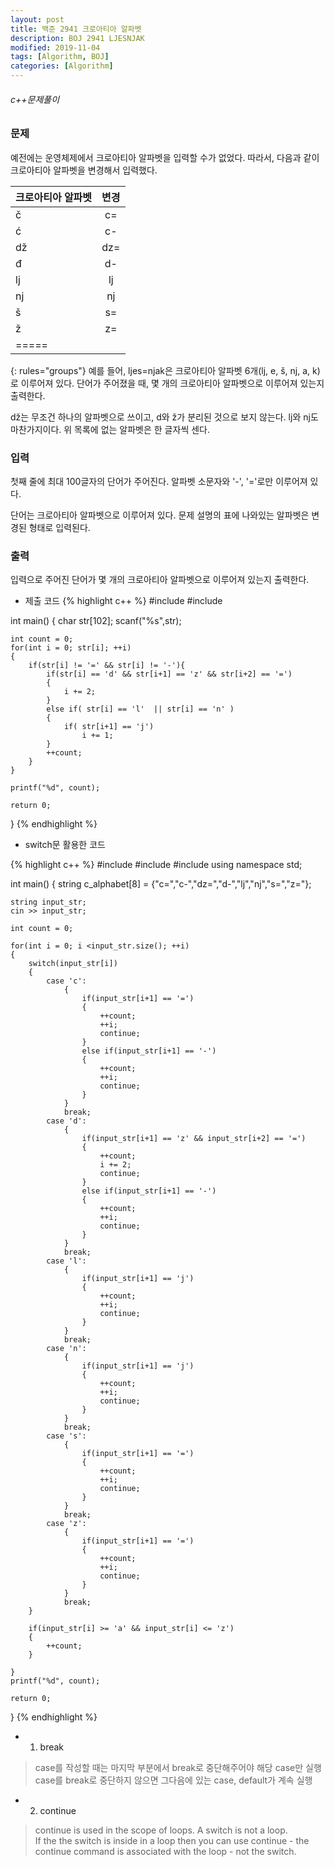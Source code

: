 ```yaml
---
layout: post
title: 백준 2941 크로아티아 알파벳
description: BOJ 2941 LJESNJAK
modified: 2019-11-04
tags: [Algorithm, BOJ]
categories: [Algorithm]
---
```

###### c++문제풀이
 
### 문제

예전에는 운영체제에서 크로아티아 알파벳을 입력할 수가 없었다. 따라서, 다음과 같이 크로아티아 알파벳을 변경해서 입력했다.  

| 크로아티아 알파벳 |  변경   | 
|:------------|:-----:|
|      č      |   c=  |
|      ć      |   c-  |
|      dž     |   dz= |
|      đ      |   d-  |
|      lj     |   lj  |
|      nj     |   nj  |
|      š      |   s=  |
|      ž      |   z=  |
|=====
{: rules="groups"}
예를 들어, ljes=njak은 크로아티아 알파벳 6개(lj, e, š, nj, a, k)로 이루어져 있다. 단어가 주어졌을 때, 몇 개의 크로아티아 알파벳으로 이루어져 있는지 출력한다.  

dž는 무조건 하나의 알파벳으로 쓰이고, d와 ž가 분리된 것으로 보지 않는다. lj와 nj도 마찬가지이다. 위 목록에 없는 알파벳은 한 글자씩 센다.  

### 입력
첫째 줄에 최대 100글자의 단어가 주어진다. 알파벳 소문자와 '-', '='로만 이루어져 있다.  

단어는 크로아티아 알파벳으로 이루어져 있다. 문제 설명의 표에 나와있는 알파벳은 변경된 형태로 입력된다.  
### 출력
입력으로 주어진 단어가 몇 개의 크로아티아 알파벳으로 이루어져 있는지 출력한다.  

- 제출 코드
{% highlight c++ %}
#include <iostream>
#include <cstdio>

int main()
{
	char str[102];
	scanf("%s",str);
	
	int count = 0;
	for(int i = 0; str[i]; ++i)
	{
		if(str[i] != '=' && str[i] != '-'){
			if(str[i] == 'd' && str[i+1] == 'z' && str[i+2] == '=')
	    	{
	    		i += 2;
	    	}
		    else if( str[i] == 'l'  || str[i] == 'n' )
		    {
		    	if( str[i+1] == 'j')
		    	    i += 1;
		    }    
		    ++count;
		}	
	}
	
	printf("%d", count);
	
	return 0;
}
{% endhighlight %}  

- switch문 활용한 코드

{% highlight c++ %}
#include <iostream>
#include <cstdio>
#include <string>
using namespace std;

int main()
{
	string c_alphabet[8] = {"c=","c-","dz=","d-","lj","nj","s=","z="};

	string input_str;
	cin >> input_str;
	
	int count = 0;
	
	for(int i = 0; i <input_str.size(); ++i)
	{
		switch(input_str[i])
		{
			case 'c':
				{
					if(input_str[i+1] == '=')
					{
						++count;
						++i;
						continue;
					}
					else if(input_str[i+1] == '-')
					{
						++count;
						++i;
						continue;
					}						
				}
				break;
			case 'd':
				{
					if(input_str[i+1] == 'z' && input_str[i+2] == '=')
					{
						++count;
						i += 2;
						continue;
					}
					else if(input_str[i+1] == '-')
					{
						++count;
						++i;
						continue;
					}						
				}
				break;
			case 'l':
				{
					if(input_str[i+1] == 'j')
					{
						++count;
						++i;
						continue;
					}						
				}
				break;
			case 'n':
				{
					if(input_str[i+1] == 'j')
					{
						++count;
						++i;
						continue;
					}						
				}
				break;
			case 's':
				{
					if(input_str[i+1] == '=')
					{
						++count;
						++i;
						continue;
					}						
				}
				break;
			case 'z':
				{
					if(input_str[i+1] == '=')
					{
						++count;
						++i;
						continue;
					}						
				}
				break;
		}
		
		if(input_str[i] >= 'a' && input_str[i] <= 'z')
		{
			++count;
		}
		
	}
	printf("%d", count);
	
	return 0;
}
{% endhighlight %}
- 1. break
> case를 작성할 때는 마지막 부분에서 break로 중단해주어야 해당 case만 실행   
> case를 break로 중단하지 않으면 그다음에 있는 case, default가 계속 실행  

- 2. continue
> continue is used in the scope of loops. A switch is not a loop.   
> If the the switch is inside in a loop then you can use continue - the continue command is associated with the loop - not the switch.  


